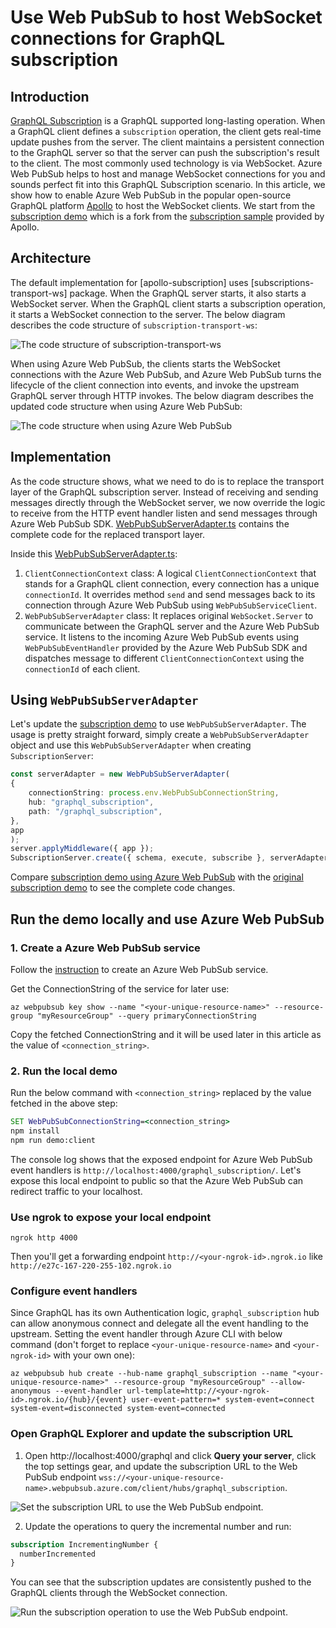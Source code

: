 # Use Web PubSub to host WebSocket connections for GraphQL subscription

## Introduction
[GraphQL Subscription](https://graphql.org/blog/subscriptions-in-graphql-and-relay/) is a GraphQL supported long-lasting operation. When a GraphQL client defines a `subscription` operation, the client gets real-time update pushes from the server. The client maintains a persistent connection to the GraphQL server so that the server can push the subscription's result to the client. The most commonly used technology is via WebSocket. Azure Web PubSub helps to host and manage WebSocket connections for you and sounds perfect fit into this GraphQL Subscription scenario. In this article, we show how to enable Azure Web PubSub in the popular open-source GraphQL platform [Apollo](https://www.apollographql.com/) to host the WebSocket clients. We start from the [subscription demo](./demos/client-websockets/demo-without-awps.ts) which is a fork from the [subscription sample](https://github.com/apollographql/docs-examples/tree/50808f11c5cfeaf029422dee3a3b324a6e93783e/apollo-server/v3/subscriptions) provided by Apollo.

## Architecture

The default implementation for [apollo-subscription] uses [subscriptions-transport-ws] package. When the GraphQL server starts, it also starts a WebSocket server. When the GraphQL client starts a subscription operation, it starts a WebSocket connection to the server. The below diagram describes the code structure of `subscription-transport-ws`:

![The code structure of `subscription-transport-ws`](images/original-code-structure.png)

When using Azure Web PubSub, the clients starts the WebSocket connections with the Azure Web PubSub, and Azure Web PubSub turns the lifecycle of the client connection into events, and invoke the upstream GraphQL server through HTTP invokes. The below diagram describes the updated code structure when using Azure Web PubSub:

![The code structure when using Azure Web PubSub](images/updated-code-structure.png)

## Implementation

As the code structure shows, what we need to do is to replace the transport layer of the GraphQL subscription server. Instead of receiving and sending messages directly through the WebSocket server, we now override the logic to receive from the HTTP event handler listen and send messages through Azure Web PubSub SDK. [WebPubSubServerAdapter.ts](./src/WebPubSubServerAdapter.ts) contains the complete code for the replaced transport layer. 

Inside this [WebPubSubServerAdapter.ts](./src/WebPubSubServerAdapter.ts):

1. `ClientConnectionContext` class: A logical `ClientConnectionContext` that stands for a GraphQL client connection, every connection has a unique `connectionId`. It overrides method `send` and send messages back to its connection through Azure Web PubSub using `WebPubSubServiceClient`. 
1. `WebPubSubServerAdapter` class: It replaces original `WebSocket.Server` to communicate between the GraphQL server and the Azure Web PubSub service. It listens to the incoming Azure Web PubSub events using `WebPubSubEventHandler` provided by the Azure Web PubSub SDK and dispatches message to different `ClientConnectionContext` using the `connectionId` of each client.

## Using `WebPubSubServerAdapter`

Let's update the [subscription demo](./demos/client-websockets/demo-without-awps.ts) to use `WebPubSubServerAdapter`. The usage is pretty straight forward, simply create a `WebPubSubServerAdapter` object and use this `WebPubSubServerAdapter` when creating `SubscriptionServer`:

```typescript
const serverAdapter = new WebPubSubServerAdapter(
{
    connectionString: process.env.WebPubSubConnectionString,
    hub: "graphql_subscription",
    path: "/graphql_subscription",
},
app
);
server.applyMiddleware({ app });
SubscriptionServer.create({ schema, execute, subscribe }, serverAdapter);

```

Compare [subscription demo using Azure Web PubSub](./demos/client-websockets/demo-awps.ts) with the [original subscription demo](./demos/client-websockets/demo-without-awps.ts) to see the complete code changes.

## Run the demo locally and use Azure Web PubSub

### 1. Create a Azure Web PubSub service

Follow the [instruction](https://docs.microsoft.com/en-us/azure/azure-web-pubsub/quickstart-cli-create) to create an Azure Web PubSub service.

Get the ConnectionString of the service for later use:

```azurecli
az webpubsub key show --name "<your-unique-resource-name>" --resource-group "myResourceGroup" --query primaryConnectionString
```

Copy the fetched ConnectionString and it will be used later in this article as the value of `<connection_string>`.

### 2. Run the local demo

Run the below command with `<connection_string>` replaced by the value fetched in the above step:

```cmd
SET WebPubSubConnectionString=<connection_string>
npm install
npm run demo:client
```

The console log shows that the exposed endpoint for Azure Web PubSub event handlers is `http://localhost:4000/graphql_subscription/`. Let's expose this local endpoint to public so that the Azure Web PubSub can redirect traffic to your localhost.

### Use ngrok to expose your local endpoint

```
ngrok http 4000 
```

Then you'll get a forwarding endpoint `http://<your-ngrok-id>.ngrok.io` like `http://e27c-167-220-255-102.ngrok.io`

### Configure event handlers

Since GraphQL has its own Authentication logic, `graphql_subscription` hub can allow anonymous connect and delegate all the event handling to the upstream. Setting the event handler through Azure CLI with below command (don't forget to replace `<your-unique-resource-name>` and `<your-ngrok-id>` with your own one):

```azurecli
az webpubsub hub create --hub-name graphql_subscription --name "<your-unique-resource-name>" --resource-group "myResourceGroup" --allow-anonymous --event-handler url-template=http://<your-ngrok-id>.ngrok.io/{hub}/{event} user-event-pattern=* system-event=connect system-event=disconnected system-event=connected
```

### Open GraphQL Explorer and update the subscription URL

1. Open http://localhost:4000/graphql and click **Query your server**, click the top settings gear, and update the subscription URL to the Web PubSub endpoint `wss://<your-unique-resource-name>.webpubsub.azure.com/client/hubs/graphql_subscription`. 

![Set the subscription URL to use the Web PubSub endpoint.](images/graphql-explorer.png)

2. Update the operations to query the incremental number and run:

```graphql
subscription IncrementingNumber {
  numberIncremented
}
```

You can see that the subscription updates are consistently pushed to the GraphQL clients through the WebSocket connection.

![Run the subscription operation to use the Web PubSub endpoint.](images/graphql-explorer-run.png)


<!-- TODO: Add PubSub part
## Next step

In this article, we show how to use Azure Web PubSub to host and manage GraphQL Subscription WebSocket connections. Actually Web PubSub can also be used as a Pub/Sub backend engine to sync data between GraphQL servers. [Use Azure Web PubSub for GraphQL Pub/Sub]() describes how to.

 -->